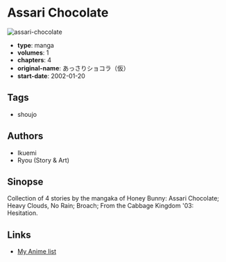 # Assari Chocolate

![assari-chocolate](https://cdn.myanimelist.net/images/manga/2/4647.jpg)

-   **type**: manga
-   **volumes**: 1
-   **chapters**: 4
-   **original-name**: あっさりショコラ（仮）
-   **start-date**: 2002-01-20

## Tags

-   shoujo

## Authors

-   Ikuemi
-   Ryou (Story & Art)

## Sinopse

Collection of 4 stories by the mangaka of Honey Bunny: Assari Chocolate; Heavy Clouds, No Rain; Broach; From the Cabbage Kingdom '03: Hesitation.

## Links

-   [My Anime list](https://myanimelist.net/manga/4017/Assari_Chocolate)
